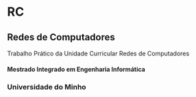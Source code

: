 # RC
## Redes de Computadores

Trabalho Prático da Unidade Curricular Redes de Computadores

#### Mestrado Integrado em Engenharia Informática

### Universidade do Minho
